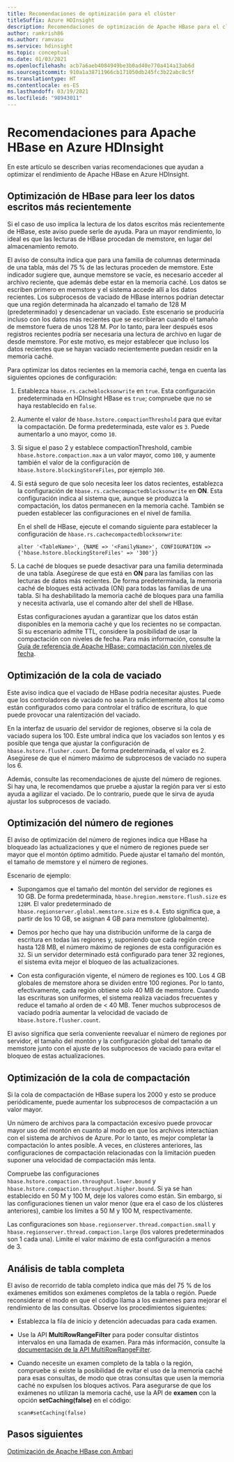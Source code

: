 ```yaml
---
title: Recomendaciones de optimización para el clúster
titleSuffix: Azure HDInsight
description: Recomendaciones de optimización de Apache HBase para el clúster en Azure HDInsight.
author: ramkrish86
ms.author: ramvasu
ms.service: hdinsight
ms.topic: conceptual
ms.date: 01/03/2021
ms.openlocfilehash: acb7a6aeb4084949be3b0ad40e770a414a13ab6d
ms.sourcegitcommit: 910a1a38711966cb171050db245fc3b22abc8c5f
ms.translationtype: HT
ms.contentlocale: es-ES
ms.lasthandoff: 03/19/2021
ms.locfileid: "98943011"
---
```

# <a name="apache-hbase-advisories-in-azure-hdinsight"></a>Recomendaciones para Apache HBase en Azure HDInsight

En este artículo se describen varias recomendaciones que ayudan a optimizar el rendimiento de Apache HBase en Azure HDInsight. 

## <a name="optimize-hbase-to-read-most-recently-written-data"></a>Optimización de HBase para leer los datos escritos más recientemente

Si el caso de uso implica la lectura de los datos escritos más recientemente de HBase, este aviso puede serle de ayuda. Para un mayor rendimiento, lo ideal es que las lecturas de HBase procedan de memstore, en lugar del almacenamiento remoto.

El aviso de consulta indica que para una familia de columnas determinada de una tabla, más del 75 % de las lecturas proceden de memstore. Este indicador sugiere que, aunque memstore se vacíe, es necesario acceder al archivo reciente, que además debe estar en la memoria caché. Los datos se escriben primero en memstore y el sistema accede allí a los datos recientes. Los subprocesos de vaciado de HBase internos podrían detectar que una región determinada ha alcanzado el tamaño de 128 M (predeterminado) y desencadenar un vaciado. Este escenario se produciría incluso con los datos más recientes que se escribieran cuando el tamaño de memstore fuera de unos 128 M. Por lo tanto, para leer después esos registros recientes podría ser necesaria una lectura de archivo en lugar de desde memstore. Por este motivo, es mejor establecer que incluso los datos recientes que se hayan vaciado recientemente puedan residir en la memoria caché.

Para optimizar los datos recientes en la memoria caché, tenga en cuenta las siguientes opciones de configuración:

1. Establezca `hbase.rs.cacheblocksonwrite` en `true`. Esta configuración predeterminada en HDInsight HBase es `true`; compruebe que no se haya restablecido en `false`.

2. Aumente el valor de `hbase.hstore.compactionThreshold` para que evitar la compactación. De forma predeterminada, este valor es `3`. Puede aumentarlo a uno mayor, como `10`.

3. Si sigue el paso 2 y establece compactionThreshold, cambie `hbase.hstore.compaction.max` a un valor mayor, como `100`, y aumente también el valor de la configuración de `hbase.hstore.blockingStoreFiles`, por ejemplo `300`.

4. Si está seguro de que solo necesita leer los datos recientes, establezca la configuración de `hbase.rs.cachecompactedblocksonwrite` en **ON**. Esta configuración indica al sistema que, aunque se produzca la compactación, los datos permanecen en la memoria caché. También se pueden establecer las configuraciones en el nivel de familia. 

   En el shell de HBase, ejecute el comando siguiente para establecer la configuración de `hbase.rs.cachecompactedblocksonwrite`:
   
   ```
   alter '<TableName>', {NAME => '<FamilyName>', CONFIGURATION => {'hbase.hstore.blockingStoreFiles' => '300'}}
   ```

5. La caché de bloques se puede desactivar para una familia determinada de una tabla. Asegúrese de que está en **ON** para las familias con las lecturas de datos más recientes. De forma predeterminada, la memoria caché de bloques está activada (ON) para todas las familias de una tabla. Si ha deshabilitado la memoria caché de bloques para una familia y necesita activarla, use el comando alter del shell de HBase.

   Estas configuraciones ayudan a garantizar que los datos están disponibles en la memoria caché y que los recientes no se compactan. Si su escenario admite TTL, considere la posibilidad de usar la compactación con niveles de fecha. Para más información, consulte la [Guía de referencia de Apache HBase: compactación con niveles de fecha](https://hbase.apache.org/book.html#ops.date.tiered).  

## <a name="optimize-the-flush-queue"></a>Optimización de la cola de vaciado

Este aviso indica que el vaciado de HBase podría necesitar ajustes. Puede que los controladores de vaciado no sean lo suficientemente altos tal como están configurados como para controlar el tráfico de escritura, lo que puede provocar una ralentización del vaciado.

En la interfaz de usuario del servidor de regiones, observe si la cola de vaciado supera los 100. Este umbral indica que los vaciados son lentos y es posible que tenga que ajustar la configuración de `hbase.hstore.flusher.count`. De forma predeterminada, el valor es 2. Asegúrese de que el número máximo de subprocesos de vaciado no supera los 6.

Además, consulte las recomendaciones de ajuste del número de regiones. Si hay una, le recomendamos que pruebe a ajustar la región para ver si esto ayuda a agilizar el vaciado. De lo contrario, puede que le sirva de ayuda ajustar los subprocesos de vaciado.

## <a name="region-count-tuning"></a>Optimización del número de regiones

El aviso de optimización del número de regiones indica que HBase ha bloqueado las actualizaciones y que el número de regiones puede ser mayor que el montón óptimo admitido. Puede ajustar el tamaño del montón, el tamaño de memstore y el número de regiones.

Escenario de ejemplo:

- Supongamos que el tamaño del montón del servidor de regiones es 10 GB. De forma predeterminada, `hbase.hregion.memstore.flush.size` es `128M`. El valor predeterminado de `hbase.regionserver.global.memstore.size` es `0.4`. Esto significa que, a partir de los 10 GB, se asignan 4 GB para memstore (globalmente).

- Demos por hecho que hay una distribución uniforme de la carga de escritura en todas las regiones y, suponiendo que cada región crece hasta 128 MB, el número máximo de regiones de esta configuración es `32`. Si un servidor determinado está configurado para tener 32 regiones, el sistema evita mejor el bloqueo de las actualizaciones.

- Con esta configuración vigente, el número de regiones es 100. Los 4 GB globales de memstore ahora se dividen entre 100 regiones. Por lo tanto, efectivamente, cada región obtiene solo 40 MB de memstore. Cuando las escrituras son uniformes, el sistema realiza vaciados frecuentes y reduce el tamaño al orden de < 40 MB. Tener muchos subprocesos de vaciado podría aumentar la velocidad de vaciado de `hbase.hstore.flusher.count`.

El aviso significa que sería conveniente reevaluar el número de regiones por servidor, el tamaño del montón y la configuración global del tamaño de memstore junto con el ajuste de los subprocesos de vaciado para evitar el bloqueo de estas actualizaciones.

## <a name="compaction-queue-tuning"></a>Optimización de la cola de compactación

Si la cola de compactación de HBase supera los 2000 y esto se produce periódicamente, puede aumentar los subprocesos de compactación a un valor mayor.

Un número de archivos para la compactación excesivo puede provocar mayor uso del montón en cuanto al modo en que los archivos interactúan con el sistema de archivos de Azure. Por lo tanto, es mejor completar la compactación lo antes posible. A veces, en clústeres anteriores, las configuraciones de compactación relacionadas con la limitación pueden suponer una velocidad de compactación más lenta.

Compruebe las configuraciones `hbase.hstore.compaction.throughput.lower.bound` y `hbase.hstore.compaction.throughput.higher.bound`. Si ya se han establecido en 50 M y 100 M, deje los valores como están. Sin embargo, si las configuraciones tienen un valor menor (que era el caso de los clústeres anteriores), cambie los límites a 50 M y 100 M, respectivamente.

Las configuraciones son `hbase.regionserver.thread.compaction.small` y `hbase.regionserver.thread.compaction.large` (los valores predeterminados son 1 cada una).
Limite el valor máximo de esta configuración a menos de 3.

## <a name="full-table-scan"></a>Análisis de tabla completa

El aviso de recorrido de tabla completo indica que más del 75 % de los exámenes emitidos son exámenes completos de la tabla o región. Puede reconsiderar el modo en que el código llama a los exámenes para mejorar el rendimiento de las consultas. Observe los procedimientos siguientes:

* Establezca la fila de inicio y detención adecuadas para cada examen.

* Use la API **MultiRowRangeFilter** para poder consultar distintos intervalos en una llamada de examen. Para más información, consulte la [documentación de la API MultiRowRangeFilter](https://hbase.apache.org/2.1/apidocs/org/apache/hadoop/hbase/filter/MultiRowRangeFilter.html).

* Cuando necesite un examen completo de la tabla o la región, compruebe si existe la posibilidad de evitar el uso de la memoria caché para esas consultas, de modo que otras consultas que usen la memoria caché no expulsen los bloques activos. Para asegurarse de que los exámenes no utilizan la memoria caché, use la API de **examen** con la opción **setCaching(false)** en el código: 

   ```
   scan#setCaching(false)
   ```
   
## <a name="next-steps"></a>Pasos siguientes

[Optimización de Apache HBase con Ambari](../optimize-hbase-ambari.md)
